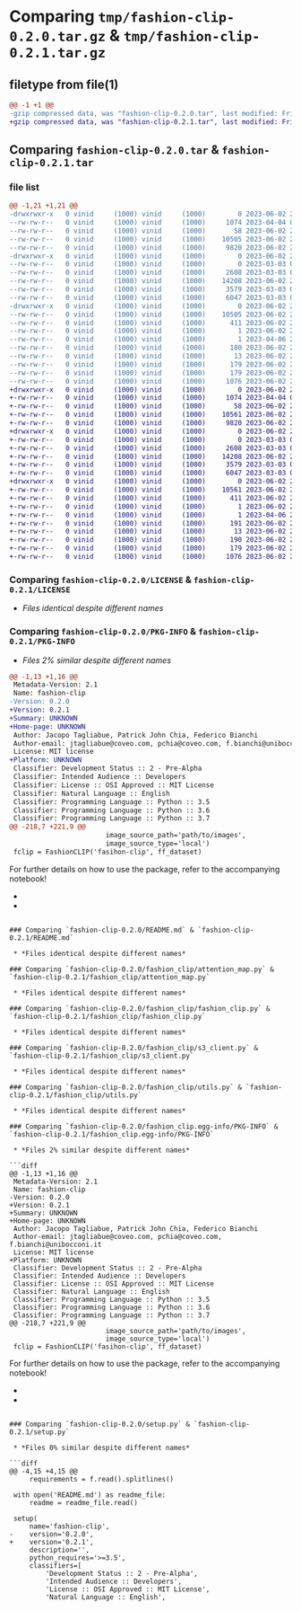 # Comparing `tmp/fashion-clip-0.2.0.tar.gz` & `tmp/fashion-clip-0.2.1.tar.gz`

## filetype from file(1)

```diff
@@ -1 +1 @@
-gzip compressed data, was "fashion-clip-0.2.0.tar", last modified: Fri Jun  2 22:40:32 2023, max compression
+gzip compressed data, was "fashion-clip-0.2.1.tar", last modified: Fri Jun  2 22:53:08 2023, max compression
```

## Comparing `fashion-clip-0.2.0.tar` & `fashion-clip-0.2.1.tar`

### file list

```diff
@@ -1,21 +1,21 @@
-drwxrwxr-x   0 vinid     (1000) vinid     (1000)        0 2023-06-02 22:40:32.011661 fashion-clip-0.2.0/
--rw-rw-r--   0 vinid     (1000) vinid     (1000)     1074 2023-04-04 01:09:03.000000 fashion-clip-0.2.0/LICENSE
--rw-rw-r--   0 vinid     (1000) vinid     (1000)       58 2023-06-02 22:32:42.000000 fashion-clip-0.2.0/MANIFEST.in
--rw-rw-r--   0 vinid     (1000) vinid     (1000)    10505 2023-06-02 22:40:32.011661 fashion-clip-0.2.0/PKG-INFO
--rw-rw-r--   0 vinid     (1000) vinid     (1000)     9820 2023-06-02 22:26:04.000000 fashion-clip-0.2.0/README.md
-drwxrwxr-x   0 vinid     (1000) vinid     (1000)        0 2023-06-02 22:40:32.011661 fashion-clip-0.2.0/fashion_clip/
--rw-rw-r--   0 vinid     (1000) vinid     (1000)        0 2023-03-03 05:22:25.000000 fashion-clip-0.2.0/fashion_clip/__init__.py
--rw-rw-r--   0 vinid     (1000) vinid     (1000)     2608 2023-03-03 05:22:25.000000 fashion-clip-0.2.0/fashion_clip/attention_map.py
--rw-rw-r--   0 vinid     (1000) vinid     (1000)    14208 2023-06-02 22:32:42.000000 fashion-clip-0.2.0/fashion_clip/fashion_clip.py
--rw-rw-r--   0 vinid     (1000) vinid     (1000)     3579 2023-03-03 05:22:25.000000 fashion-clip-0.2.0/fashion_clip/s3_client.py
--rw-rw-r--   0 vinid     (1000) vinid     (1000)     6047 2023-03-03 05:22:25.000000 fashion-clip-0.2.0/fashion_clip/utils.py
-drwxrwxr-x   0 vinid     (1000) vinid     (1000)        0 2023-06-02 22:40:32.011661 fashion-clip-0.2.0/fashion_clip.egg-info/
--rw-rw-r--   0 vinid     (1000) vinid     (1000)    10505 2023-06-02 22:40:31.000000 fashion-clip-0.2.0/fashion_clip.egg-info/PKG-INFO
--rw-rw-r--   0 vinid     (1000) vinid     (1000)      411 2023-06-02 22:40:31.000000 fashion-clip-0.2.0/fashion_clip.egg-info/SOURCES.txt
--rw-rw-r--   0 vinid     (1000) vinid     (1000)        1 2023-06-02 22:40:31.000000 fashion-clip-0.2.0/fashion_clip.egg-info/dependency_links.txt
--rw-rw-r--   0 vinid     (1000) vinid     (1000)        1 2023-04-06 20:01:33.000000 fashion-clip-0.2.0/fashion_clip.egg-info/not-zip-safe
--rw-rw-r--   0 vinid     (1000) vinid     (1000)      180 2023-06-02 22:40:31.000000 fashion-clip-0.2.0/fashion_clip.egg-info/requires.txt
--rw-rw-r--   0 vinid     (1000) vinid     (1000)       13 2023-06-02 22:40:31.000000 fashion-clip-0.2.0/fashion_clip.egg-info/top_level.txt
--rw-rw-r--   0 vinid     (1000) vinid     (1000)      179 2023-06-02 22:32:42.000000 fashion-clip-0.2.0/requirements.txt
--rw-rw-r--   0 vinid     (1000) vinid     (1000)      179 2023-06-02 22:40:32.011661 fashion-clip-0.2.0/setup.cfg
--rw-rw-r--   0 vinid     (1000) vinid     (1000)     1076 2023-06-02 22:36:15.000000 fashion-clip-0.2.0/setup.py
+drwxrwxr-x   0 vinid     (1000) vinid     (1000)        0 2023-06-02 22:53:08.235684 fashion-clip-0.2.1/
+-rw-rw-r--   0 vinid     (1000) vinid     (1000)     1074 2023-04-04 01:09:03.000000 fashion-clip-0.2.1/LICENSE
+-rw-rw-r--   0 vinid     (1000) vinid     (1000)       58 2023-06-02 22:32:42.000000 fashion-clip-0.2.1/MANIFEST.in
+-rw-rw-r--   0 vinid     (1000) vinid     (1000)    10561 2023-06-02 22:53:08.235684 fashion-clip-0.2.1/PKG-INFO
+-rw-rw-r--   0 vinid     (1000) vinid     (1000)     9820 2023-06-02 22:26:04.000000 fashion-clip-0.2.1/README.md
+drwxrwxr-x   0 vinid     (1000) vinid     (1000)        0 2023-06-02 22:53:08.235684 fashion-clip-0.2.1/fashion_clip/
+-rw-rw-r--   0 vinid     (1000) vinid     (1000)        0 2023-03-03 05:22:25.000000 fashion-clip-0.2.1/fashion_clip/__init__.py
+-rw-rw-r--   0 vinid     (1000) vinid     (1000)     2608 2023-03-03 05:22:25.000000 fashion-clip-0.2.1/fashion_clip/attention_map.py
+-rw-rw-r--   0 vinid     (1000) vinid     (1000)    14208 2023-06-02 22:32:42.000000 fashion-clip-0.2.1/fashion_clip/fashion_clip.py
+-rw-rw-r--   0 vinid     (1000) vinid     (1000)     3579 2023-03-03 05:22:25.000000 fashion-clip-0.2.1/fashion_clip/s3_client.py
+-rw-rw-r--   0 vinid     (1000) vinid     (1000)     6047 2023-03-03 05:22:25.000000 fashion-clip-0.2.1/fashion_clip/utils.py
+drwxrwxr-x   0 vinid     (1000) vinid     (1000)        0 2023-06-02 22:53:08.235684 fashion-clip-0.2.1/fashion_clip.egg-info/
+-rw-rw-r--   0 vinid     (1000) vinid     (1000)    10561 2023-06-02 22:53:08.000000 fashion-clip-0.2.1/fashion_clip.egg-info/PKG-INFO
+-rw-rw-r--   0 vinid     (1000) vinid     (1000)      411 2023-06-02 22:53:08.000000 fashion-clip-0.2.1/fashion_clip.egg-info/SOURCES.txt
+-rw-rw-r--   0 vinid     (1000) vinid     (1000)        1 2023-06-02 22:53:08.000000 fashion-clip-0.2.1/fashion_clip.egg-info/dependency_links.txt
+-rw-rw-r--   0 vinid     (1000) vinid     (1000)        1 2023-04-06 20:01:33.000000 fashion-clip-0.2.1/fashion_clip.egg-info/not-zip-safe
+-rw-rw-r--   0 vinid     (1000) vinid     (1000)      191 2023-06-02 22:53:08.000000 fashion-clip-0.2.1/fashion_clip.egg-info/requires.txt
+-rw-rw-r--   0 vinid     (1000) vinid     (1000)       13 2023-06-02 22:53:08.000000 fashion-clip-0.2.1/fashion_clip.egg-info/top_level.txt
+-rw-rw-r--   0 vinid     (1000) vinid     (1000)      190 2023-06-02 22:52:15.000000 fashion-clip-0.2.1/requirements.txt
+-rw-rw-r--   0 vinid     (1000) vinid     (1000)      179 2023-06-02 22:53:08.239684 fashion-clip-0.2.1/setup.cfg
+-rw-rw-r--   0 vinid     (1000) vinid     (1000)     1076 2023-06-02 22:53:07.000000 fashion-clip-0.2.1/setup.py
```

### Comparing `fashion-clip-0.2.0/LICENSE` & `fashion-clip-0.2.1/LICENSE`

 * *Files identical despite different names*

### Comparing `fashion-clip-0.2.0/PKG-INFO` & `fashion-clip-0.2.1/PKG-INFO`

 * *Files 2% similar despite different names*

```diff
@@ -1,13 +1,16 @@
 Metadata-Version: 2.1
 Name: fashion-clip
-Version: 0.2.0
+Version: 0.2.1
+Summary: UNKNOWN
+Home-page: UNKNOWN
 Author: Jacopo Tagliabue, Patrick John Chia, Federico Bianchi
 Author-email: jtagliabue@coveo.com, pchia@coveo.com, f.bianchi@unibocconi.it
 License: MIT license
+Platform: UNKNOWN
 Classifier: Development Status :: 2 - Pre-Alpha
 Classifier: Intended Audience :: Developers
 Classifier: License :: OSI Approved :: MIT License
 Classifier: Natural Language :: English
 Classifier: Programming Language :: Python :: 3.5
 Classifier: Programming Language :: Python :: 3.6
 Classifier: Programming Language :: Python :: 3.7
@@ -218,7 +221,9 @@
                        image_source_path='path/to/images', 
                        image_source_type='local')
 fclip = FashionCLIP('fasihon-clip', ff_dataset)
 ```
 
 For further details on how to use the package, refer to the accompanying notebook!
 
+
+
```

### Comparing `fashion-clip-0.2.0/README.md` & `fashion-clip-0.2.1/README.md`

 * *Files identical despite different names*

### Comparing `fashion-clip-0.2.0/fashion_clip/attention_map.py` & `fashion-clip-0.2.1/fashion_clip/attention_map.py`

 * *Files identical despite different names*

### Comparing `fashion-clip-0.2.0/fashion_clip/fashion_clip.py` & `fashion-clip-0.2.1/fashion_clip/fashion_clip.py`

 * *Files identical despite different names*

### Comparing `fashion-clip-0.2.0/fashion_clip/s3_client.py` & `fashion-clip-0.2.1/fashion_clip/s3_client.py`

 * *Files identical despite different names*

### Comparing `fashion-clip-0.2.0/fashion_clip/utils.py` & `fashion-clip-0.2.1/fashion_clip/utils.py`

 * *Files identical despite different names*

### Comparing `fashion-clip-0.2.0/fashion_clip.egg-info/PKG-INFO` & `fashion-clip-0.2.1/fashion_clip.egg-info/PKG-INFO`

 * *Files 2% similar despite different names*

```diff
@@ -1,13 +1,16 @@
 Metadata-Version: 2.1
 Name: fashion-clip
-Version: 0.2.0
+Version: 0.2.1
+Summary: UNKNOWN
+Home-page: UNKNOWN
 Author: Jacopo Tagliabue, Patrick John Chia, Federico Bianchi
 Author-email: jtagliabue@coveo.com, pchia@coveo.com, f.bianchi@unibocconi.it
 License: MIT license
+Platform: UNKNOWN
 Classifier: Development Status :: 2 - Pre-Alpha
 Classifier: Intended Audience :: Developers
 Classifier: License :: OSI Approved :: MIT License
 Classifier: Natural Language :: English
 Classifier: Programming Language :: Python :: 3.5
 Classifier: Programming Language :: Python :: 3.6
 Classifier: Programming Language :: Python :: 3.7
@@ -218,7 +221,9 @@
                        image_source_path='path/to/images', 
                        image_source_type='local')
 fclip = FashionCLIP('fasihon-clip', ff_dataset)
 ```
 
 For further details on how to use the package, refer to the accompanying notebook!
 
+
+
```

### Comparing `fashion-clip-0.2.0/setup.py` & `fashion-clip-0.2.1/setup.py`

 * *Files 0% similar despite different names*

```diff
@@ -4,15 +4,15 @@
     requirements = f.read().splitlines()
 
 with open('README.md') as readme_file:
     readme = readme_file.read()
 
 setup(
     name='fashion-clip',
-    version='0.2.0',
+    version='0.2.1',
     description='',
     python_requires='>=3.5',
     classifiers=[
         'Development Status :: 2 - Pre-Alpha',
         'Intended Audience :: Developers',
         'License :: OSI Approved :: MIT License',
         'Natural Language :: English',
```

